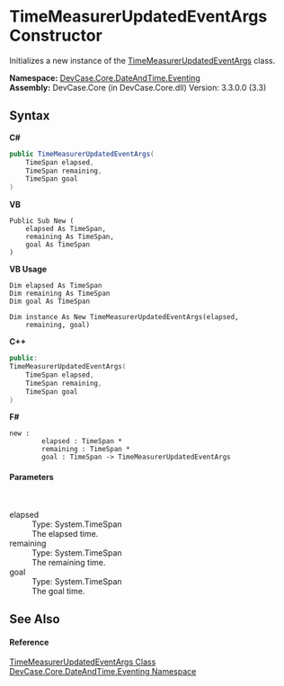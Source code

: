 # TimeMeasurerUpdatedEventArgs Constructor 
 

Initializes a new instance of the <a href="T_DevCase_Core_DateAndTime_Eventing_TimeMeasurerUpdatedEventArgs">TimeMeasurerUpdatedEventArgs</a> class.

**Namespace:**&nbsp;<a href="N_DevCase_Core_DateAndTime_Eventing">DevCase.Core.DateAndTime.Eventing</a><br />**Assembly:**&nbsp;DevCase.Core (in DevCase.Core.dll) Version: 3.3.0.0 (3.3)

## Syntax

**C#**<br />
``` C#
public TimeMeasurerUpdatedEventArgs(
	TimeSpan elapsed,
	TimeSpan remaining,
	TimeSpan goal
)
```

**VB**<br />
``` VB
Public Sub New ( 
	elapsed As TimeSpan,
	remaining As TimeSpan,
	goal As TimeSpan
)
```

**VB Usage**<br />
``` VB Usage
Dim elapsed As TimeSpan
Dim remaining As TimeSpan
Dim goal As TimeSpan

Dim instance As New TimeMeasurerUpdatedEventArgs(elapsed, 
	remaining, goal)
```

**C++**<br />
``` C++
public:
TimeMeasurerUpdatedEventArgs(
	TimeSpan elapsed, 
	TimeSpan remaining, 
	TimeSpan goal
)
```

**F#**<br />
``` F#
new : 
        elapsed : TimeSpan * 
        remaining : TimeSpan * 
        goal : TimeSpan -> TimeMeasurerUpdatedEventArgs
```


#### Parameters
&nbsp;<dl><dt>elapsed</dt><dd>Type: System.TimeSpan<br />The elapsed time.</dd><dt>remaining</dt><dd>Type: System.TimeSpan<br />The remaining time.</dd><dt>goal</dt><dd>Type: System.TimeSpan<br />The goal time.</dd></dl>

## See Also


#### Reference
<a href="T_DevCase_Core_DateAndTime_Eventing_TimeMeasurerUpdatedEventArgs">TimeMeasurerUpdatedEventArgs Class</a><br /><a href="N_DevCase_Core_DateAndTime_Eventing">DevCase.Core.DateAndTime.Eventing Namespace</a><br />